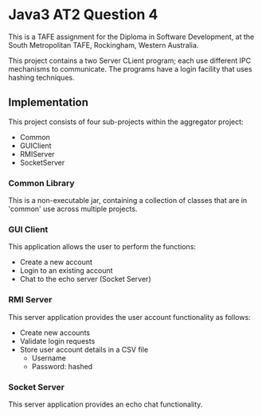 
# Java3 AT2 Question 4
This is a TAFE assignment for the Diploma in Software Development,
at the South Metropolitan TAFE, Rockingham, Western Australia.

This project contains a two Server CLient program; each use different
IPC mechanisms to communicate.  The programs have a login facility that
uses hashing techniques.

## Implementation

This project consists of four sub-projects within the aggregator project:

- Common
- GUIClient
- RMIServer
- SocketServer

### Common Library

This is a non-executable jar, containing a collection of classes that are in 
'common' use across multiple projects.

### GUI Client

This application allows the user to perform the functions:

- Create a new account
- Login to an existing account
- Chat to the echo server (Socket Server)

### RMI Server

This server application provides the user account functionality as follows:

- Create new accounts
- Validate login requests
- Store user account details in a CSV file
    - Username
    - Password: hashed

### Socket Server

This server application provides an echo chat functionality.

